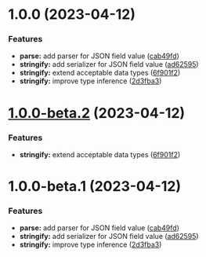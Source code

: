 # 1.0.0 (2023-04-12)


### Features

* **parse:** add parser for JSON field value ([cab49fd](https://github.com/httpland/jfv-parser/commit/cab49fd88de8a90d1f7b5bee8fa01c76e9fed055))
* **stringify:** add serializer for JSON field value ([ad62595](https://github.com/httpland/jfv-parser/commit/ad6259519b600e9ad1472056655dc1244e3d610b))
* **stringify:** extend acceptable data types ([6f901f2](https://github.com/httpland/jfv-parser/commit/6f901f293f1be8e4f65e51e4f1bfb97aead4347f))
* **stringify:** improve type inference ([2d3fba3](https://github.com/httpland/jfv-parser/commit/2d3fba37cd851ee103ca15ae49eada2cbebae1e8))

# [1.0.0-beta.2](https://github.com/httpland/jfv-parser/compare/1.0.0-beta.1...1.0.0-beta.2) (2023-04-12)


### Features

* **stringify:** extend acceptable data types ([6f901f2](https://github.com/httpland/jfv-parser/commit/6f901f293f1be8e4f65e51e4f1bfb97aead4347f))

# 1.0.0-beta.1 (2023-04-12)


### Features

* **parse:** add parser for JSON field value ([cab49fd](https://github.com/httpland/jfv-parser/commit/cab49fd88de8a90d1f7b5bee8fa01c76e9fed055))
* **stringify:** add serializer for JSON field value ([ad62595](https://github.com/httpland/jfv-parser/commit/ad6259519b600e9ad1472056655dc1244e3d610b))
* **stringify:** improve type inference ([2d3fba3](https://github.com/httpland/jfv-parser/commit/2d3fba37cd851ee103ca15ae49eada2cbebae1e8))
